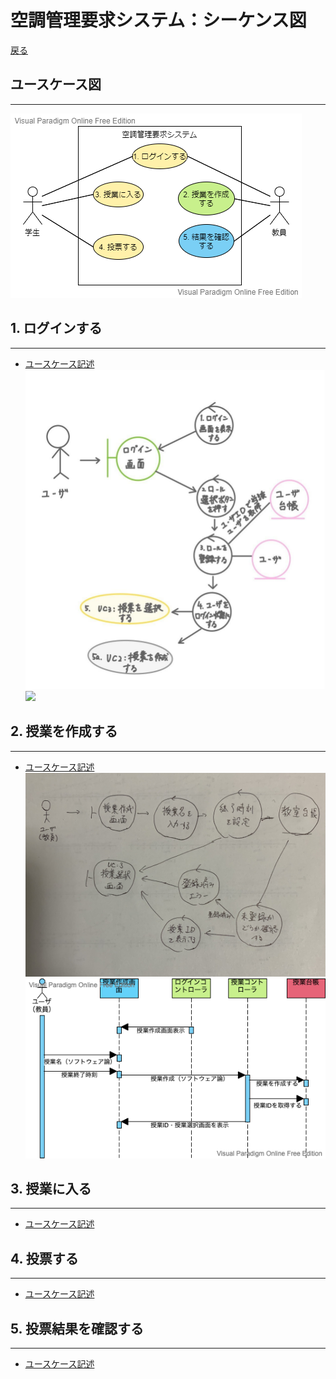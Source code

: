 # 空調管理要求システム：シーケンス図
[戻る](README.md)
## ユースケース図
---
![](../usecase/img/%E3%83%A6%E3%83%BC%E3%82%B9%E3%82%B1%E3%83%BC%E3%82%B9%E5%9B%B3.png)

## 1. ログインする
---
- [ユースケース記述](../usecase/Usecase01.md)
![](img/robustness01.jpg)
![](img/sequencee01.png)
## 2. 授業を作成する
---
- [ユースケース記述](../usecase/Usecase2.md)
![](img/robustness02.jpg)
![](img/sequence02.png)
## 3. 授業に入る
---
- [ユースケース記述]()
![]()
![]()
## 4. 投票する
---
- [ユースケース記述]()
![]()
![]()
## 5. 投票結果を確認する
---
- [ユースケース記述]()
![]()
![]()

